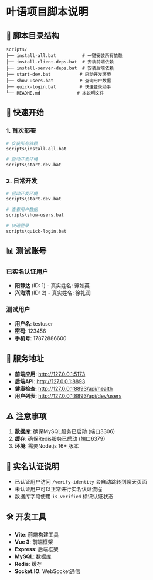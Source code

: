 # 叶语项目脚本说明

## 📁 脚本目录结构

```
scripts/
├── install-all.bat          # 一键安装所有依赖
├── install-client-deps.bat  # 安装前端依赖
├── install-server-deps.bat  # 安装后端依赖
├── start-dev.bat           # 启动开发环境
├── show-users.bat          # 查询用户数据
├── quick-login.bat         # 快速登录助手
└── README.md              # 本说明文件
```

## 🚀 快速开始

### 1. 首次部署
```bash
# 安装所有依赖
scripts\install-all.bat

# 启动开发环境
scripts\start-dev.bat
```

### 2. 日常开发
```bash
# 启动开发环境
scripts\start-dev.bat

# 查看用户数据
scripts\show-users.bat

# 快速登录
scripts\quick-login.bat
```

## 📊 测试账号

### 已实名认证用户
- **阳静达** (ID: 1) - 真实姓名: 谭如英
- **兴海清** (ID: 2) - 真实姓名: 徐礼润

### 测试用户
- **用户名**: testuser
- **密码**: 123456
- **手机号**: 17872886600

## 🔧 服务地址

- **前端应用**: http://127.0.0.1:5173
- **后端API**: http://127.0.0.1:8893
- **健康检查**: http://127.0.0.1:8893/api/health
- **用户列表**: http://127.0.0.1:8893/api/dev/users

## ⚠️ 注意事项

1. **数据库**: 确保MySQL服务已启动 (端口3306)
2. **缓存**: 确保Redis服务已启动 (端口6379)
3. **环境**: 需要Node.js 16+ 版本

## 📝 实名认证说明

- 已认证用户访问 `/verify-identity` 会自动跳转到聊天页面
- 未认证用户可以正常进行实名认证流程
- 数据库字段使用 `is_verified` 标识认证状态

## 🛠️ 开发工具

- **Vite**: 前端构建工具
- **Vue 3**: 前端框架
- **Express**: 后端框架
- **MySQL**: 数据库
- **Redis**: 缓存
- **Socket.IO**: WebSocket通信
